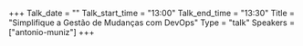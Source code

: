 +++
Talk_date = ""
Talk_start_time = "13:00"
Talk_end_time = "13:30"
Title = "Simplifique a Gestão de Mudanças com DevOps"
Type = "talk"
Speakers = ["antonio-muniz"]
+++


